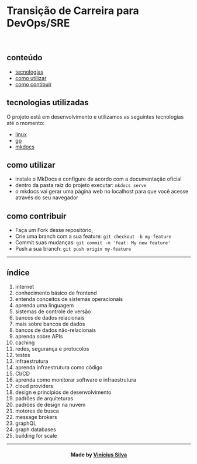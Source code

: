<p align="center">
  <h1><b>Transição de Carreira para DevOps/SRE</b></h1>
</p>

<br />

## conteúdo

- [tecnologias](#tecnologias)
- [como utilizar](#como-utilizar)
- [como contibuir](#como-contribuir)

<a id="tecnologias-utilizadas"></a>

## tecnologias utilizadas

O projeto está em desenvolvimento e utilizamos as seguintes tecnologias até o momento:

- [linux](https://www.linux.org/)
- [go](https://go.dev/)
- [mkdocs](https://www.mkdocs.org/) 

<a id="como-utilizar"></a>

## como utilizar

- instale o MkDocs e configure de acordo com a documentação oficial
- dentro da pasta raiz do projeto executar: `mkdocs serve`
- o mkdocs vai gerar uma página web no localhost para que você acesse através do seu navegador

<a id="como-contribuir"></a>

## como contribuir

- Faça um Fork desse repositório,
- Crie uma branch com a sua feature: `git checkout -b my-feature`
- Commit suas mudanças: `git commit -m 'feat: My new feature'`
- Push a sua branch: `git push origin my-feature`

---

## índice

1. internet	
2. conhecimento básico de frontend	
3. entenda conceitos de sistemas operacionais
4. aprenda uma linguagem
5. sistemas de controle de versão
6. bancos de dados relacionais
7. mais sobre bancos de dados
8. bancos de dados não-relacionais
9. aprenda sobre APIs
10. caching
11. redes, segurança e protocolos
12. testes
13. infraestrutura
14. aprenda infraestrutura como código
15. CI/CD
16. aprenda como monitorar software e infraestrutura
17. cloud providers
18. design e princípios de desenvolvimento
19. padrões de arquiteturas
20. padrões de design na nuvem
21. motores de busca
22. message brokers
23. graphQL
24. graph databases
25. building for scale

---

<h4 align=center>Made by <a href="https://linktr.ee/bl4cktux89">Vinícius Silva</a></h4>